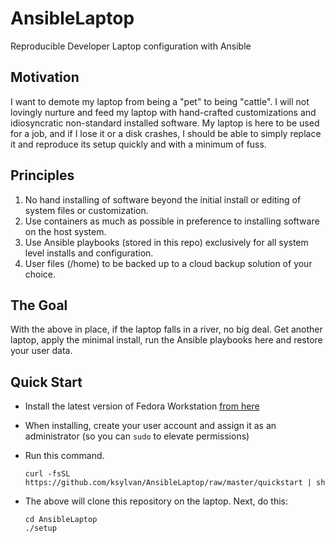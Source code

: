 # AnsibleLaptop
Reproducible Developer Laptop configuration with Ansible

## Motivation
I want to demote my laptop from being a "pet" to being "cattle". I will not
lovingly nurture and feed my laptop with hand-crafted customizations and
idiosyncratic non-standard installed software. My laptop is here to be used for
a job, and if I lose it or a disk crashes, I should be able to simply replace it
and reproduce its setup quickly and with a minimum of fuss.

## Principles
1. No hand installing of software beyond the initial install or editing of
system files or customization.
2. Use containers as much as possible in preference to installing software on
the host system.
3. Use Ansible playbooks (stored in this repo) exclusively for all system level
installs and configuration.
4. User files (/home) to be backed up to a cloud backup solution of your choice.

## The Goal
With the above in place, if the laptop falls in a river, no big deal. Get
another laptop, apply the minimal install, run the Ansible playbooks here and
restore your user data.

## Quick Start
* Install the latest version of Fedora Workstation
[from here](https://getfedora.org/en/workstation/download/)
* When installing, create your user account and assign it as an administrator
(so you can `sudo` to elevate permissions)
* Run this command.

      curl -fsSL https://github.com/ksylvan/AnsibleLaptop/raw/master/quickstart | sh

* The above will clone this repository on the laptop. Next, do this:

      cd AnsibleLaptop
      ./setup
